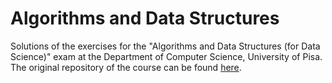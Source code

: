 # Algorithms and Data Structures
Solutions of the exercises for the "Algorithms and Data Structures (for Data Science)" exam at the Department of Computer Science, University of Pisa. 
The original repository of the course can be found [here](https://github.com/rossanoventurini/adsds).
